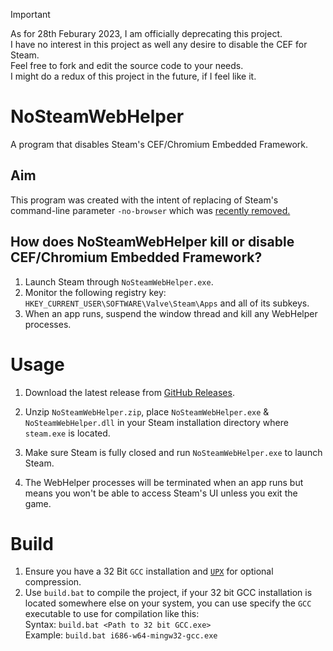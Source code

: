 > [!IMPORTANT]
> As for 28th Feburary 2023, I am officially deprecating this project.<br>
> I have no interest in this project as well any desire to disable the CEF for Steam.<br>
> Feel free to fork and edit the source code to your needs.<br>
> I might do a redux of this project in the future, if I feel like it.

# NoSteamWebHelper
 A program that disables Steam's CEF/Chromium Embedded Framework.

## Aim
This program was created with the intent of replacing of Steam's command-line parameter `-no-browser` which was [recently removed.](https://steamcommunity.com/groups/SteamClientBeta/discussions/3/3710433479207750727/?ctp=42)


## How does NoSteamWebHelper kill or disable CEF/Chromium Embedded Framework? 

1. Launch Steam through `NoSteamWebHelper.exe`.
2. Monitor the following registry key: `HKEY_CURRENT_USER\SOFTWARE\Valve\Steam\Apps` and all of its subkeys.
3. When an app runs, suspend the window thread and kill any WebHelper processes.

# Usage
1. Download the latest release from [GitHub Releases](https://github.com/Aetopia/NoSteamWebHelper/releases).

2. Unzip `NoSteamWebHelper.zip`, place `NoSteamWebHelper.exe` & `NoSteamWebHelper.dll` in your Steam installation directory where `steam.exe` is located.

3. Make sure Steam is fully closed and run `NoSteamWebHelper.exe` to launch Steam.

4. The WebHelper processes will be terminated when an app runs but means you won't be able to access Steam's UI unless you exit the game.

# Build
1. Ensure you have a 32 Bit `GCC` installation and [`UPX`](https://upx.github.io/) for optional compression.
2. Use `build.bat` to compile the project, if your 32 bit GCC installation is located somewhere else on your system, you can use specify the `GCC` executable to use for compilation like this:   
    Syntax: `build.bat <Path to 32 bit GCC.exe>`         
    Example: `build.bat i686-w64-mingw32-gcc.exe`

